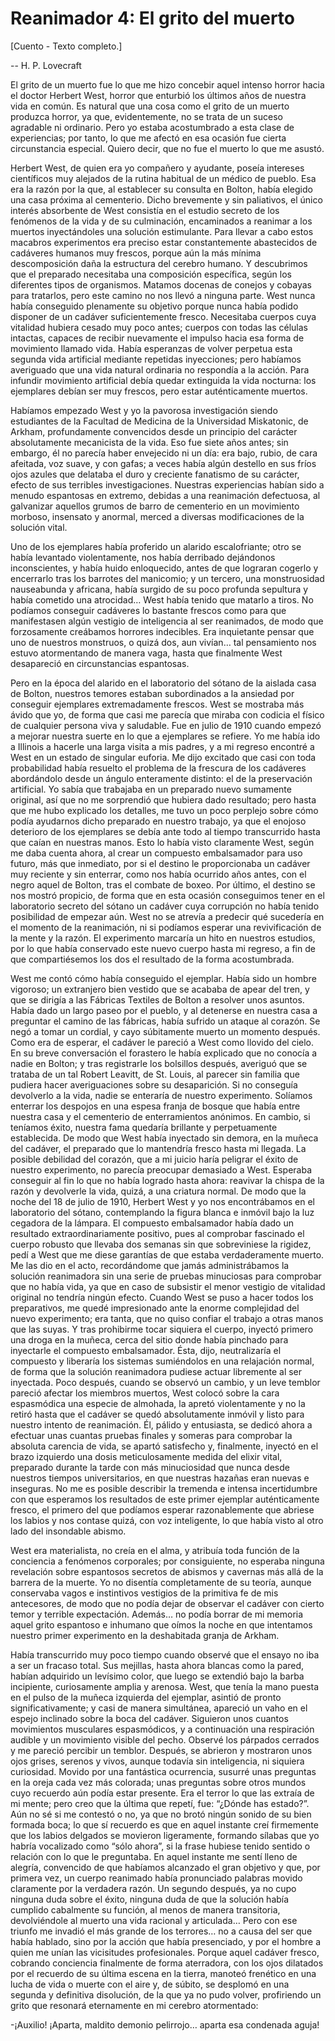 # Reanimador 4: El grito del muerto

[Cuento - Texto completo.]

-- H. P. Lovecraft

El grito de un muerto fue lo que me hizo concebir aquel intenso horror hacia el doctor Herbert West, horror que enturbió los últimos años de nuestra vida en común. Es natural que una cosa como el grito de un muerto produzca horror, ya que, evidentemente, no se trata de un suceso agradable ni ordinario. Pero yo estaba acostumbrado a esta clase de experiencias; por tanto, lo que me afectó en esa ocasión fue cierta circunstancia especial. Quiero decir, que no fue el muerto lo que me asustó.

Herbert West, de quien era yo compañero y ayudante, poseía intereses científicos muy alejados de la rutina habitual de un médico de pueblo. Esa era la razón por la que, al establecer su consulta en Bolton, había elegido una casa próxima al cementerio. Dicho brevemente y sin paliativos, el único interés absorbente de West consistía en el estudio secreto de los fenómenos de la vida y de su culminación, encaminados a reanimar a los muertos inyectándoles una solución estimulante. Para llevar a cabo estos macabros experimentos era preciso estar constantemente abastecidos de cadáveres humanos muy frescos, porque aún la más mínima descomposición daña la estructura del cerebro humano. Y descubrimos que el preparado necesitaba una composición específica, según los diferentes tipos de organismos. Matamos docenas de conejos y cobayas para tratarlos, pero este camino no nos llevó a ninguna parte. West nunca había conseguido plenamente su objetivo porque nunca había podido disponer de un cadáver suficientemente fresco. Necesitaba cuerpos cuya vitalidad hubiera cesado muy poco antes; cuerpos con todas las células intactas, capaces de recibir nuevamente el impulso hacia esa forma de movimiento llamado vida. Había esperanzas de volver perpetua esta segunda vida artificial mediante repetidas inyecciones; pero habíamos averiguado que una vida natural ordinaria no respondía a la acción. Para infundir movimiento artificial debía quedar extinguida la vida nocturna: los ejemplares debían ser muy frescos, pero estar auténticamente muertos.

Habíamos empezado West y yo la pavorosa investigación siendo estudiantes de la Facultad de Medicina de la Universidad Miskatonic, de Arkham, profundamente convencidos desde un principio del carácter absolutamente mecanicista de la vida. Eso fue siete años antes; sin embargo, él no parecía haber envejecido ni un día: era bajo, rubio, de cara afeitada, voz suave, y con gafas; a veces había algún destello en sus fríos ojos azules que delataba el duro y creciente fanatismo de su carácter, efecto de sus terribles investigaciones. Nuestras experiencias habían sido a menudo espantosas en extremo, debidas a una reanimación defectuosa, al galvanizar aquellos grumos de barro de cementerio en un movimiento morboso, insensato y anormal, merced a diversas modificaciones de la solución vital.

Uno de los ejemplares había proferido un alarido escalofriante; otro se había levantado violentamente, nos había derribado dejándonos inconscientes, y había huido enloquecido, antes de que lograran cogerlo y encerrarlo tras los barrotes del manicomio; y un tercero, una monstruosidad nauseabunda y africana, había surgido de su poco profunda sepultura y había cometido una atrocidad… West había tenido que matarlo a tiros. No podíamos conseguir cadáveres lo bastante frescos como para que manifestasen algún vestigio de inteligencia al ser reanimados, de modo que forzosamente creábamos horrores indecibles. Era inquietante pensar que uno de nuestros monstruos, o quizá dos, aun vivían… tal pensamiento nos estuvo atormentando de manera vaga, hasta que finalmente West desapareció en circunstancias espantosas.

Pero en la época del alarido en el laboratorio del sótano de la aislada casa de Bolton, nuestros temores estaban subordinados a la ansiedad por conseguir ejemplares extremadamente frescos. West se mostraba más ávido que yo, de forma que casi me parecía que miraba con codicia el físico de cualquier persona viva y saludable. Fue en julio de 1910 cuando empezó a mejorar nuestra suerte en lo que a ejemplares se refiere. Yo me había ido a Illinois a hacerle una larga visita a mis padres, y a mi regreso encontré a West en un estado de singular euforia. Me dijo excitado que casi con toda probabilidad había resuelto el problema de la frescura de los cadáveres abordándolo desde un ángulo enteramente distinto: el de la preservación artificial. Yo sabía que trabajaba en un preparado nuevo sumamente original, así que no me sorprendió que hubiera dado resultado; pero hasta que me hubo explicado los detalles, me tuvo un poco perplejo sobre cómo podía ayudarnos dicho preparado en nuestro trabajo, ya que el enojoso deterioro de los ejemplares se debía ante todo al tiempo transcurrido hasta que caían en nuestras manos. Esto lo había visto claramente West, según me daba cuenta ahora, al crear un compuesto embalsamador para uso futuro, más que inmediato, por si el destino le proporcionaba un cadáver muy reciente y sin enterrar, como nos había ocurrido años antes, con el negro aquel de Bolton, tras el combate de boxeo. Por último, el destino se nos mostró propicio, de forma que en esta ocasión conseguimos tener en el laboratorio secreto del sótano un cadáver cuya corrupción no había tenido posibilidad de empezar aún. West no se atrevía a predecir qué sucedería en el momento de la reanimación, ni si podíamos esperar una revivificación de la mente y la razón. El experimento marcaría un hito en nuestros estudios, por lo que había conservado este nuevo cuerpo hasta mi regreso, a fin de que compartiésemos los dos el resultado de la forma acostumbrada.

West me contó cómo había conseguido el ejemplar. Había sido un hombre vigoroso; un extranjero bien vestido que se acababa de apear del tren, y que se dirigía a las Fábricas Textiles de Bolton a resolver unos asuntos. Había dado un largo paseo por el pueblo, y al detenerse en nuestra casa a preguntar el camino de las fábricas, había sufrido un ataque al corazón. Se negó a tomar un cordial, y cayo súbitamente muerto un momento después. Como era de esperar, el cadáver le pareció a West como llovido del cielo. En su breve conversación el forastero le había explicado que no conocía a nadie en Bolton; y tras registrarle los bolsillos después, averiguó que se trataba de un tal Robert Leavitt, de St. Louis, al parecer sin familia que pudiera hacer averiguaciones sobre su desaparición. Si no conseguía devolverlo a la vida, nadie se enteraría de nuestro experimento. Solíamos enterrar los despojos en una espesa franja de bosque que había entre nuestra casa y el cementerio de enterramientos anónimos. En cambio, si teníamos éxito, nuestra fama quedaría brillante y perpetuamente establecida. De modo que West había inyectado sin demora, en la muñeca del cadáver, el preparado que lo mantendría fresco hasta mi llegada. La posible debilidad del corazón, que a mi juicio haría peligrar el éxito de nuestro experimento, no parecía preocupar demasiado a West. Esperaba conseguir al fin lo que no había logrado hasta ahora: reavivar la chispa de la razón y devolverle la vida, quizá, a una criatura normal. De modo que la noche del 18 de julio de 1910, Herbert West y yo nos encontrábamos en el laboratorio del sótano, contemplando la figura blanca e inmóvil bajo la luz cegadora de la lámpara. El compuesto embalsamador había dado un resultado extraordinariamente positivo, pues al comprobar fascinado el cuerpo robusto que llevaba dos semanas sin que sobreviniese la rigidez, pedí a West que me diese garantías de que estaba verdaderamente muerto. Me las dio en el acto, recordándome que jamás administrábamos la solución reanimadora sin una serie de pruebas minuciosas para comprobar que no había vida, ya que en caso de subsistir el menor vestigio de vitalidad original no tendría ningún efecto. Cuando West se puso a hacer todos los preparativos, me quedé impresionado ante la enorme complejidad del nuevo experimento; era tanta, que no quiso confiar el trabajo a otras manos que las suyas. Y tras prohibirme tocar siquiera el cuerpo, inyectó primero una droga en la muñeca, cerca del sitio donde había pinchado para inyectarle el compuesto embalsamador. Ésta, dijo, neutralizaría el compuesto y liberaría los sistemas sumiéndolos en una relajación normal, de forma que la solución reanimadora pudiese actuar libremente al ser inyectada. Poco después, cuando se observó un cambio, y un leve temblor pareció afectar los miembros muertos, West colocó sobre la cara espasmódica una especie de almohada, la apretó violentamente y no la retiró hasta que el cadáver se quedó absolutamente inmóvil y listo para nuestro intento de reanimación. Él, pálido y entusiasta, se dedicó ahora a efectuar unas cuantas pruebas finales y someras para comprobar la absoluta carencia de vida, se apartó satisfecho y, finalmente, inyectó en el brazo izquierdo una dosis meticulosamente medida del elixir vital, preparado durante la tarde con más minuciosidad que nunca desde nuestros tiempos universitarios, en que nuestras hazañas eran nuevas e inseguras. No me es posible describir la tremenda e intensa incertidumbre con que esperamos los resultados de este primer ejemplar auténticamente fresco, el primero del que podíamos esperar razonablemente que abriese los labios y nos contase quizá, con voz inteligente, lo que había visto al otro lado del insondable abismo.

West era materialista, no creía en el alma, y atribuía toda función de la conciencia a fenómenos corporales; por consiguiente, no esperaba ninguna revelación sobre espantosos secretos de abismos y cavernas más allá de la barrera de la muerte. Yo no disentía completamente de su teoría, aunque conservaba vagos e instintivos vestigios de la primitiva fe de mis antecesores, de modo que no podía dejar de observar el cadáver con cierto temor y terrible expectación. Además… no podía borrar de mi memoria aquel grito espantoso e inhumano que oímos la noche en que intentamos nuestro primer experimento en la deshabitada granja de Arkham.

Había transcurrido muy poco tiempo cuando observé que el ensayo no iba a ser un fracaso total. Sus mejillas, hasta ahora blancas como la pared, habían adquirido un levísimo color, que luego se extendió bajo la barba incipiente, curiosamente amplia y arenosa. West, que tenía la mano puesta en el pulso de la muñeca izquierda del ejemplar, asintió de pronto significativamente; y casi de manera simultánea, apareció un vaho en el espejo inclinado sobre la boca del cadáver. Siguieron unos cuantos movimientos musculares espasmódicos, y a continuación una respiración audible y un movimiento visible del pecho. Observé los párpados cerrados y me pareció percibir un temblor. Después, se abrieron y mostraron unos ojos grises, serenos y vivos, aunque todavía sin inteligencia, ni siquiera curiosidad. Movido por una fantástica ocurrencia, susurré unas preguntas en la oreja cada vez más colorada; unas preguntas sobre otros mundos cuyo recuerdo aún podía estar presente. Era el terror lo que las extraía de mi mente; pero creo que la última que repetí, fue: “¿Dónde has estado?”. Aún no sé si me contestó o no, ya que no brotó ningún sonido de su bien formada boca; lo que sí recuerdo es que en aquel instante creí firmemente que los labios delgados se movieron ligeramente, formando sílabas que yo habría vocalizado como “sólo ahora”, si la frase hubiese tenido sentido o relación con lo que le preguntaba. En aquel instante me sentí lleno de alegría, convencido de que habíamos alcanzado el gran objetivo y que, por primera vez, un cuerpo reanimado había pronunciado palabras movido claramente por la verdadera razón. Un segundo después, ya no cupo ninguna duda sobre el éxito, ninguna duda de que la solución había cumplido cabalmente su función, al menos de manera transitoria, devolviéndole al muerto una vida racional y articulada… Pero con ese triunfo me invadió el más grande de los terrores… no a causa del ser que había hablado, sino por la acción que había presenciado, y por el hombre a quien me unían las vicisitudes profesionales. Porque aquel cadáver fresco, cobrando conciencia finalmente de forma aterradora, con los ojos dilatados por el recuerdo de su última escena en la tierra, manoteó frenético en una lucha de vida o muerte con el aire y, de súbito, se desplomó en una segunda y definitiva disolución, de la que ya no pudo volver, profiriendo un grito que resonará eternamente en mi cerebro atormentado:

-¡Auxilio! ¡Aparta, maldito demonio pelirrojo… aparta esa condenada aguja!
